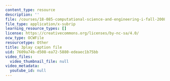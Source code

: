 ```yaml
---
content_type: resource
description: ''
file: /courses/18-085-computational-science-and-engineering-i-fall-2008/7609a74bd508ea725880edeaec1b75bb_StnOg-q2tS8.srt
file_type: application/x-subrip
learning_resource_types: []
license: https://creativecommons.org/licenses/by-nc-sa/4.0/
ocw_type: OCWFile
resourcetype: Other
title: 3play caption file
uid: 7609a74b-d508-ea72-5880-edeaec1b75bb
video_files:
  video_thumbnail_file: null
video_metadata:
  youtube_id: null
---
```

